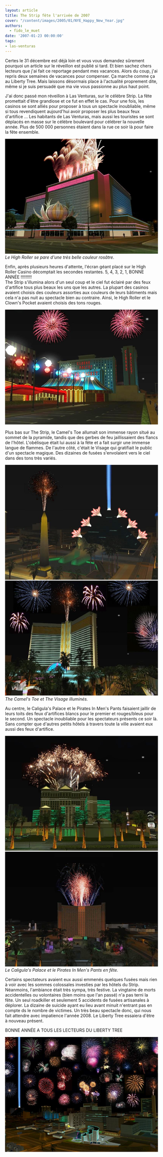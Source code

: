 ```yaml
---
layout: article
title: The Strip fête l'arrivée de 2007
cover: "/content/images/2005/01/NYE_Happy_New_Year.jpg"
authors:
  - fido_le_muet
date: '2007-01-23 00:00:00'
tags:
- las-venturas
---
```


Certes le 31 décembre est déjà loin et vous vous demandez sûrement pourquoi un article sur le réveillon est publié si tard. Et bien sachez chers lecteurs que j'ai fait ce reportage pendant mes vacances. Alors du coup, j'ai repris deux semaines de vacances pour compenser. Ça marche comme ça au Liberty Tree. Mais laissons désormais place à l'actualité proprement dite, même si je suis persuadé que ma vie vous passionne au plus haut point.

J'ai donc passé mon réveillon à Las Venturas, sur le célèbre Strip. La fête promettait d'être grandiose et ce fut en effet le cas. Pour une fois, les casinos se sont alliés pour proposer à tous un spectacle inoubliable, même si tous revendiquent aujourd'hui avoir proposer les plus beaux feux d'artifice ... Les habitants de Las Venturas, mais aussi les touristes se sont déplacés en masse sur le célèbre boulevard pour célébrer la nouvelle année. Plus de 500 000 personnes étaient dans la rue ce soir là pour faire la fête ensemble.

![Le High Roller se pare d'une très belle couleur rosâtre.](/content/images/2005/01/NYE_Flamingo.jpg)
_Le High Roller se pare d'une très belle couleur rosâtre._

Enfin, après plusieurs heures d'attente, l'écran géant placé sur le High Roller Casino décomptait les secondes restantes. 5, 4, 3, 2, 1, BONNE ANNÉE !!!!!!!!!  
The Strip s'illumina alors d'un seul coup et le ciel fut éclairé par des feux d'artifice tous plus beaux les uns que les autres. La plupart des casinos avaient choisis des couleurs assorties aux couleurs de leurs bâtiments mais cela n'a pas nuit au spectacle bien au contraire. Ainsi, le High Roller et le Clown's Pocket avaient choisis des tons rouges.

![](/content/images/2005/01/NYE_Circus_Circus.jpg)

Plus bas sur The Strip, le Camel's Toe allumait son immense rayon situé au sommet de la pyramide, tandis que des gerbes de feu jaillissaient des flancs de l'hôtel. L'obélisque était lui aussi à la fête et a fait surgir une immense langue de flammes. De l'autre côté, c'était le Visage qui gratifiait le public d'un spectacle magique. Des dizaines de fusées s'envolaient vers le ciel dans des tons très variés.

![](/content/images/2005/01/NYE_Luxor.jpg)
![The Camel's Toe et The Visage illuminés.](/content/images/2005/01/NYE_The_Mirage.jpg)
_The Camel's Toe et The Visage illuminés._

Au centre, le Caligula's Palace et le Pirates In Men's Pants faisaient jaillir de leurs toits des feux d'artifices blancs pour le premier et rouges/bleus pour le second. Un spectacle inoubliable pour les spectateurs présents ce soir là. Sans compter que d'autres petits hôtels à travers toute la ville avaient eux aussi des feux d'artifice.

![](/content/images/2005/01/NYE_Caesar_Palace.jpg)
![Le Caligula's Palace et le Pirates In Men's Pants en fête.](/content/images/2005/01/NYE_Treasure_Island.jpg)
_Le Caligula's Palace et le Pirates In Men's Pants en fête._

Certains spectateurs avaient eux aussi emmenés quelques fusées mais rien à voir avec les sommes colossales investies par les hôtels du Strip. Néanmoins, l'ambiance était très sympa, très festive. La vingtaine de morts accidentelles ou volontaires (bien moins que l'an passé) n'a pas terni la fête. Un seul roadkiller et seulement 5 accidents de fusées artisanales à déplorer. La dizaine de suicide ayant eu lieu avant minuit n'entrant pas en compte ds le nombre de victimes. Un très beau spectacle donc, qui nous fait attendre avec impatience l'année 2008. Le Liberty Tree essaiera d'être à nouveau présent.

BONNE ANNÉE A TOUS LES LECTEURS DU LIBERTY TREE

![](/content/images/2005/01/NYE_The_Strip.jpg)